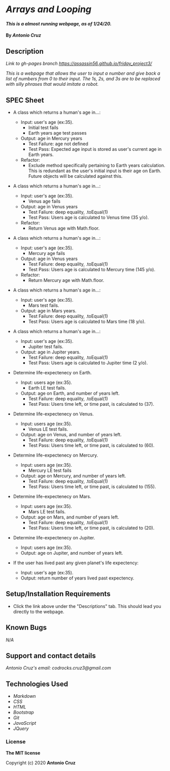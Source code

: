 # _Arrays and Looping_

#### _This is a almost running webpage, as of 1/24/20._

#### By _**Antonio Cruz**_

## Description

_Link to gh-pages branch_
_https://assassin56.github.io/friday_project3/_

_This is a webpage that allows the user to input a number and give back a list of numbers from 0 to their input. The 1s, 2s, and 3s are to be replaced with silly phrases that would imitate a robot._

## SPEC Sheet

* A class which returns a human's age in...:
   * Input: user's age (ex:35).
      * Initial test fails
      * Earth years age test passes
   * Output: age in Mercury years
      * Test Failure: age not defined
      * Test Pass: Expected age input is stored as user's current age in Earth years.
   * Refactor:
      * Exclude method specifically pertaining to Earth years calculation. This is redundant as the user's initial input is their age on Earth. Future objects will be calculated against this.

* A class which returns a human's age in...:
   * Input: user's age (ex:35).
      * Venus age fails
   * Output: age in Venus years
      * Test Faliure: deep equality, .toEqual(1)
      * Test Pass: Users age is calculated to Venus time (35 y/o).
   * Refactor: 
      * Return Venus age with Math.floor.

* A class which returns a human's age in...:
   * Input: user's age (ex:35).
      * Mercury age fails
   * Output: age in Venus years
      * Test Faliure: deep equality, .toEqual(1)
      * Test Pass: Users age is calculated to Mercury time (145 y/o).
   * Refactor: 
      * Return Mercury age with Math.floor.

* A class which returns a human's age in...:
   * Input: user's age (ex:35).
      * Mars test fails.
   * Output: age in Mars years.
      * Test Failure: deep equality, .toEqual(1)
      * Test Pass: Users age is calculated to Mars time (18 y/o).

* A class which returns a human's age in...:
   * Input: user's age (ex:35).
      * Jupiter test fails.
   * Output: age in Jupiter years.
      * Test Failure: deep equality, .toEqual(1)
      * Test Pass: Users age is calculated to Jupiter time (2 y/o).

* Determine life-expectenecy on Earth.
   * Input: users age (ex:35).
      * Earth LE test fails.
   * Output: age on Earth, and number of years left.
      * Test Failure: deep equality, .toEqual(1)
      * Test Pass: Users time left, or time past, is calculated to (37).

* Determine life-expectenecy on Venus.
   * Input: users age (ex:35).
      * Venus LE test fails.
   * Output: age on Venus, and number of years left.
      * Test Failure: deep equality, .toEqual(1)
      * Test Pass: Users time left, or time past, is calculated to (60).

* Determine life-expectenecy on Mercury.
   * Input: users age (ex:35).
      * Mercury LE test fails
   * Output: age on Mercury, and number of years left.
      * Test Failure: deep equality, .toEqual(1)
      * Test Pass: Users time left, or time past, is calculated to (155).

* Determine life-expectenecy on Mars.
   * Input: users age (ex:35).
      * Mars LE test fails.
   * Output: age on Mars, and number of years left.
      * Test Failure: deep equality, .toEqual(1)
      * Test Pass: Users time left, or time past, is calculated to (20).

* Determine life-expectenecy on Jupiter.
   * Input: users age (ex:35).
   * Output: age on Jupiter, and number of years left.
* If the user has lived past any given planet's life expectency:
   * Input: user's age (ex:35).
   * Output: return number of years lived past expectency.


## Setup/Installation Requirements

* Click the link above under the "Descriptions" tab. This should lead you directly to the webpage.

## Known Bugs

_N/A_

## Support and contact details

_Antonio Cruz's email:_
_codrocks.cruz3@gmail.com_

## Technologies Used

* _Markdown_
* _CSS_
* _HTML_
* _Bootstrap_
* _Git_
* _JavaScript_
* _JQuery_

### License

**The MIT license**

Copyright (c) 2020 **Antonio Cruz**